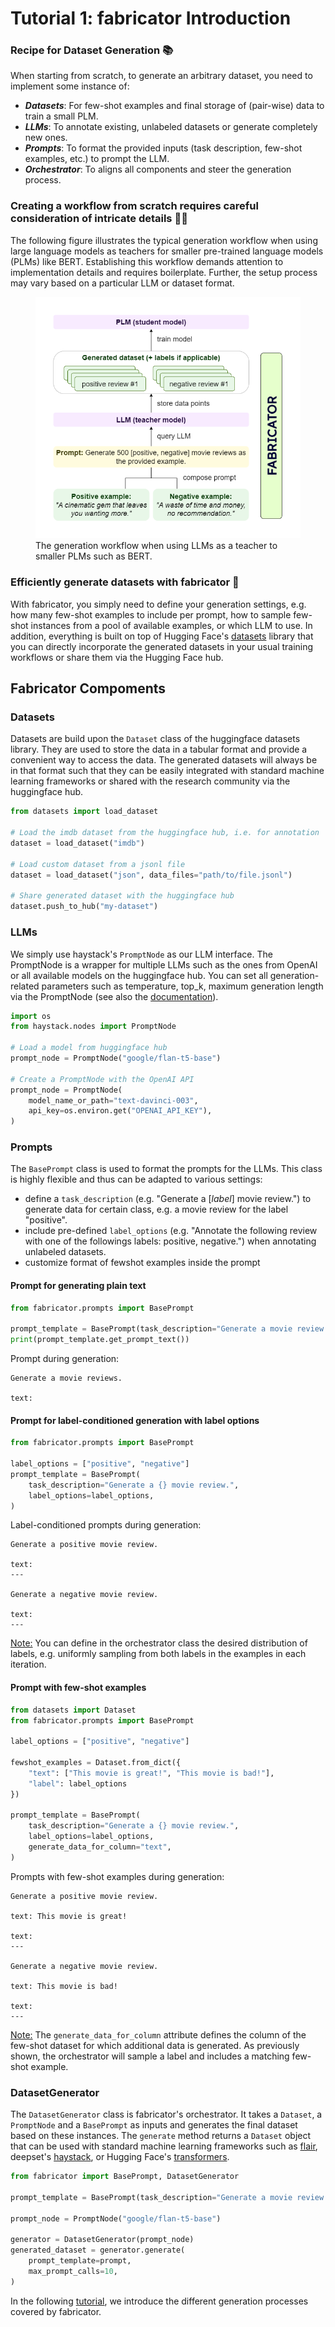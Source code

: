 # Tutorial 1: fabricator Introduction

### Recipe for Dataset Generation 📚
When starting from scratch, to generate an arbitrary dataset, you need to implement some instance of:

- **_Datasets_**: For few-shot examples and final storage of (pair-wise) data to train a small PLM.
- **_LLMs_**: To annotate existing, unlabeled datasets or generate completely new ones.
- **_Prompts_**: To format the provided inputs (task description, few-shot examples, etc.) to prompt the LLM.
- **_Orchestrator_**: To aligns all components and steer the generation process.

### Creating a workflow from scratch requires careful consideration of intricate details 👨‍🍳
The following figure illustrates the typical generation workflow when using large language models as teachers for
smaller pre-trained language models (PLMs) like BERT. Establishing this workflow demands attention to implementation
details and requires boilerplate. Further, the setup process may vary based on a particular LLM or dataset format.

<figure>
    <img src="../resources/generation_workflow.png", alt="Generation Worklow">
    <figcaption>The generation workflow when using LLMs as a teacher to smaller PLMs such as BERT.</figcaption>
</figure>

### Efficiently generate datasets with fabricator 🍜 

With fabricator, you simply need to define your generation settings,
e.g. how many few-shot examples to include per prompt, how to sample few-shot instances from a pool of available 
examples, or which LLM to use. In addition, everything is built on top of Hugging Face's 
[datasets](https://github.com/huggingface/datasets) library that you can directly 
incorporate the generated datasets in your usual training workflows or share them via the Hugging Face hub.

## Fabricator Compoments

### Datasets

Datasets are build upon the `Dataset` class of the huggingface datasets library. They are used to store the data in a 
tabular format and provide a convenient way to access the data. The generated datasets will always be in that format such
that they can be easily integrated with standard machine learning frameworks or shared with the research community via 
the huggingface hub.

```python
from datasets import load_dataset

# Load the imdb dataset from the huggingface hub, i.e. for annotation
dataset = load_dataset("imdb")

# Load custom dataset from a jsonl file
dataset = load_dataset("json", data_files="path/to/file.jsonl")

# Share generated dataset with the huggingface hub
dataset.push_to_hub("my-dataset")
```

### LLMs
We simply use haystack's `PromptNode` as our LLM interface. The PromptNode is a wrapper for multiple LLMs such as the ones
from OpenAI or all available models on the huggingface hub. You can set all generation-related parameters such as 
temperature, top_k, maximum generation length via the PromptNode (see also the [documentation](https://docs.haystack.deepset.ai/docs/prompt_node)).

```python
import os
from haystack.nodes import PromptNode

# Load a model from huggingface hub
prompt_node = PromptNode("google/flan-t5-base")

# Create a PromptNode with the OpenAI API
prompt_node = PromptNode(
    model_name_or_path="text-davinci-003",
    api_key=os.environ.get("OPENAI_API_KEY"),
)
```

### Prompts

The `BasePrompt` class is used to format the prompts for the LLMs. This class is highly flexible and thus can be 
adapted to various settings:
- define a `task_description` (e.g. "Generate a [_label_] movie review.") to generate data for certain class, e.g. a movie review for the label "positive".
- include pre-defined `label_options` (e.g. "Annotate the following review with one of the followings labels: positive, negative.") when annotating unlabeled datasets.
- customize format of fewshot examples inside the prompt

#### Prompt for generating plain text

```python
from fabricator.prompts import BasePrompt

prompt_template = BasePrompt(task_description="Generate a movie review.")
print(prompt_template.get_prompt_text())
```
Prompt during generation:
```console
Generate a movie reviews.

text: 
```

#### Prompt for label-conditioned generation with label options

```python
from fabricator.prompts import BasePrompt

label_options = ["positive", "negative"]
prompt_template = BasePrompt(
    task_description="Generate a {} movie review.",
    label_options=label_options,
)
```

Label-conditioned prompts during generation:
```console
Generate a positive movie review.

text:
---

Generate a negative movie review.

text: 
---
```

<ins>Note:</ins> You can define in the orchestrator class the desired distribution of labels, e.g. uniformly 
sampling from both labels in the examples in each iteration.

#### Prompt with few-shot examples

```python
from datasets import Dataset
from fabricator.prompts import BasePrompt

label_options = ["positive", "negative"]

fewshot_examples = Dataset.from_dict({
    "text": ["This movie is great!", "This movie is bad!"],
    "label": label_options
})

prompt_template = BasePrompt(
    task_description="Generate a {} movie review.",
    label_options=label_options,
    generate_data_for_column="text",
)
```

Prompts with few-shot examples during generation:
```console
Generate a positive movie review.

text: This movie is great!

text: 
---

Generate a negative movie review.

text: This movie is bad!

text: 
---
```

<ins>Note:</ins> The `generate_data_for_column` attribute defines the column of the few-shot dataset for which additional data is generated.
As previously shown, the orchestrator will sample a label and includes a matching few-shot example.

### DatasetGenerator

The `DatasetGenerator` class is fabricator's orchestrator. It takes a `Dataset`, a `PromptNode` and a 
`BasePrompt` as inputs and generates the final dataset based on these instances. The `generate` method returns a `Dataset` object that can be used with standard machine learning
frameworks such as [flair](https://github.com/flairNLP/flair), deepset's [haystack](https://github.com/deepset-ai/haystack), or Hugging Face's [transformers](https://github.com/huggingface/transformers).

```python
from fabricator import BasePrompt, DatasetGenerator

prompt_template = BasePrompt(task_description="Generate a movie review.")

prompt_node = PromptNode("google/flan-t5-base")

generator = DatasetGenerator(prompt_node)
generated_dataset = generator.generate(
    prompt_template=prompt,
    max_prompt_calls=10,
)
```

In the following [tutorial](TUTORIAL-2_SIMPLE-GENERATION.md), we introduce the different generation processes covered by fabricator.
